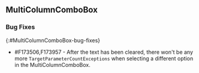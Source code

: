 ## MultiColumnComboBox

### Bug Fixes
{:#MultiColumnComboBox-bug-fixes}

* \#F173506,F173957 - After the text has been cleared, there won't be any more `TargetParameterCountExceptions` when selecting a different option in the MultiColumnComboBox.